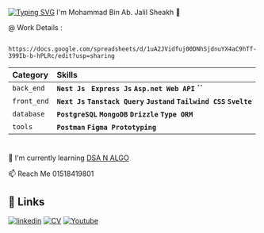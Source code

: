 
[![Typing SVG](https://readme-typing-svg.herokuapp.com?font=Fira+Code&pause=1000&width=435&lines=Assalamu+Alaikum)](https://git.io/typing-svg)
I'm Mohammad Bin Ab. Jalil Sheakh 👋
<!---
### Assalamu Alaikum, I'm Mohammad Bin Ab. Jalil Sheakh 👋
 -->
<!---
 - frf
 - [Awesome README](https://github.com/matiassingers/awesome-readme)
 -->
 
 
 @ Work Details :
```http
 https://docs.google.com/spreadsheets/d/1uA2JVidfuj00DNhSjdnuYX4aC9hTf-399Ib-b-hPLRc/edit?usp=sharing
```

| Category    |   Skills                                                                       |
| :--------   |  :---------------------------------------------------------------------------  |
| `back_end`  |   **`Nest Js `  `Express Js`  `Asp.net Web API` ``**                |
| `front_end` |   **`Next Js` `Tanstack Query` `Justand` `Tailwind CSS` `Svelte`**             |
| `database`  |   **`PostgreSQL` `MongoDB` `Drizzle` `Type ORM`**                              |
| `tools`     |   **`Postman` `Figma Prototyping`**                                            |


#
<!---
👩‍💻 I'm currently working on 
-->
🧠 I'm currently learning [DSA N ALGO](https://github.com/MohammadSheakh/LeetCode)
<!---
👯‍♀️ I'm looking to collaborate on...

🤔 I'm looking for help with...

💬 Ask me about...
-->
📫 Reach Me 01518419801
<!---
😄 Pronouns...

⚡️ Fun fact...
-->


## 🔗 Links

[![linkedin](https://img.shields.io/badge/linkedin-0A66C2?style=for-the-badge&logo=linkedin&logoColor=white)](https://www.linkedin.com/in/mohammad-sheakh)
[![CV](https://img.shields.io/badge/my_CV-000?style=for-the-badge&logo=ko-fi&logoColor=white)](https://flowcv.com/resume/sm0eusv71i)
[![Youtube](https://img.shields.io/badge/Youtube-000?style=for-the-badge&logo=ko-fi&logoColor=white)](https://www.youtube.com/@galleryOfSheakh)


<!---
## Usage/Examples

```javascript
import Component from 'my-project'

function App() {
  return <Component />
}
```

@ Credit Goes to : https://readme.so

## Hi there 👋


**MohammadSheakh/mohammadsheakh** is a ✨ _special_ ✨ repository because its `README.md` (this file) appears on your GitHub profile.

Here are some ideas to get you started:

- 🔭 I’m currently working on ...
- 🌱 I’m currently learning ...
- 👯 I’m looking to collaborate on ...
- 🤔 I’m looking for help with ...
- 💬 Ask me about ...
- 📫 How to reach me: ...
- 😄 Pronouns: ...
- ⚡ Fun fact: ...
-->
